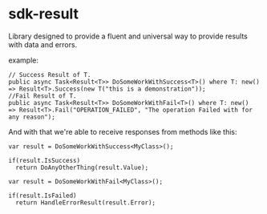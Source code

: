 # sdk-result
Library designed to provide a fluent and universal way to provide results with data and errors.

example:
```CSharp
// Success Result of T.
public async Task<Result<T>> DoSomeWorkWithSuccess<T>() where T: new()  => Result<T>.Success(new T("this is a demonstration"));
//Fail Result of T.
public async Task<Result<T>> DoSomeWorkWithFail<T>() where T: new()  => Result<T>.Fail("OPERATION_FAILED", "The operation Failed with for any reason");
```

And with that we're able to receive responses from methods like this:

```CSharp
var result = DoSomeWorkWithSuccess<MyClass>();

if(result.IsSuccess)
  return DoAnyOtherThing(result.Value);
```

```CSharp
var result = DoSomeWorkWithFail<MyClass>();

if(result.IsFailed)
  return HandleErrorResult(result.Error);
```

